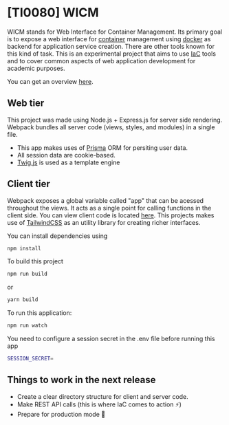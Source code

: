 # [TI0080] WICM

WICM stands for Web Interface for Container Management. Its primary goal is to expose a web interface for [container](https://cloud.google.com/learn/what-are-containers) management using [docker](https://docs.docker.com/get-started/overview/) as backend for application service creation.
There are other tools known for this kind of task. This is an experimental project that aims to use [IaC](https://www.redhat.com/en/topics/automation/what-is-infrastructure-as-code-iac) tools and to cover common aspects of web application development for academic purposes.

You can get an overview [here](./docs/Web%20Interface%20for%20Container%20Management%20-%20Release%202.pdf).

## Web tier

This project was made using Node.js + Express.js for server side rendering. Webpack bundles all server code (views, styles, and modules) in a single file.

- This app makes uses of [Prisma](https://github.com/prisma/prisma) ORM for persiting user data.
- All session data are cookie-based.
- [Twig.js](https://github.com/twigjs/twig.js/) is used as a template engine

## Client tier

Webpack exposes a global variable called "app" that can be acessed throughout the views. It acts as a single point for calling functions in the client side.
You can view client code is located [here](./src/client/). This projects makes use of [TailwindCSS](https://github.com/tailwindlabs/tailwindcss) as an utility library for creating richer interfaces.

You can install dependencies using

```sh
npm install
```

To build this project

```sh
npm run build
```

or

```sh
yarn build
```

To run this application:

```sh
npm run watch
```

You need to configure a session secret in the .env file before running this app

```sh
SESSION_SECRET=
```


## Things to work in the next release

- Create a clear directory structure for client and server code.
- Make REST API calls (this is where IaC comes to action ⚡)
- Prepare for production mode 🚀
